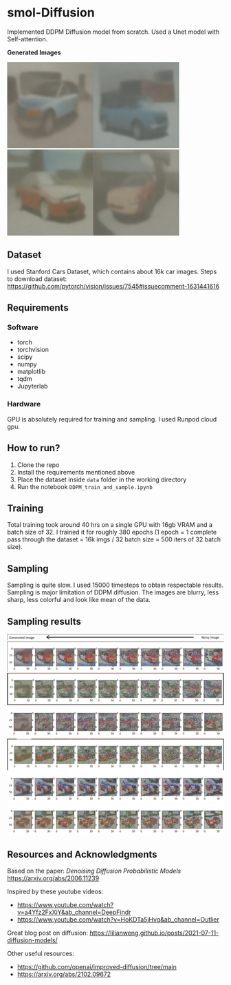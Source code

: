 # smol-Diffusion
Implemented DDPM Diffusion model from scratch. Used a Unet model with Self-attention.

**Generated Images**

<img src="https://github.com/Avenger-py/smol-Diffusion/blob/main/assets/generated_img1.png" width="200" height="200"><img src="https://github.com/Avenger-py/smol-Diffusion/blob/main/assets/generated_img2.png" width="200" height="200">
<img src="https://github.com/Avenger-py/smol-Diffusion/blob/main/assets/generated_img3.png" width="200" height="200"><img src="https://github.com/Avenger-py/smol-Diffusion/blob/main/assets/generated_img4.png" width="200" height="200">

## Dataset
I used Stanford Cars Dataset, which contains about 16k car images. Steps to download dataset: https://github.com/pytorch/vision/issues/7545#issuecomment-1631441616

## Requirements
### Software
- torch
- torchvision
- scipy
- numpy
- matplotlib
- tqdm
- Jupyterlab

### Hardware
GPU is absolutely required for training and sampling.
I used Runpod cloud gpu.

## How to run?
1. Clone the repo
2. Install the requirements mentioned above
3. Place the dataset inside `data` folder in the working directory
4. Run the notebook `DDPM_train_and_sample.ipynb`

## Training
Total training took around 40 hrs on a single GPU with 16gb VRAM and a batch size of 32.
I trained it for roughly 380 epochs (1 epoch = 1 complete pass through the dataset = 16k imgs / 32 batch size = 500 iters of 32 batch size).

## Sampling
Sampling is quite slow. I used 15000 timesteps to obtain respectable results.
Sampling is major limitation of DDPM diffusion. The images are blurry, less sharp, less colorful and look like mean of the data.

## Sampling results
<img src="https://github.com/Avenger-py/smol-Diffusion/blob/main/assets/img_header.png">
<img src="https://github.com/Avenger-py/smol-Diffusion/blob/main/assets/results6.png">
<img src="https://github.com/Avenger-py/smol-Diffusion/blob/main/assets/results1.png">
<img src="https://github.com/Avenger-py/smol-Diffusion/blob/main/assets/results2.png">
<img src="https://github.com/Avenger-py/smol-Diffusion/blob/main/assets/results3.png">
<img src="https://github.com/Avenger-py/smol-Diffusion/blob/main/assets/results4.png">
<img src="https://github.com/Avenger-py/smol-Diffusion/blob/main/assets/results5.png">

## Resources and Acknowledgments
Based on the paper: *Denoising Diffusion Probabilistic Models* https://arxiv.org/abs/2006.11239

Inspired by these youtube videos: 
- https://www.youtube.com/watch?v=a4Yfz2FxXiY&ab_channel=DeepFindr
- https://www.youtube.com/watch?v=HoKDTa5jHvg&ab_channel=Outlier

Great blog post on diffusion: https://lilianweng.github.io/posts/2021-07-11-diffusion-models/

Other useful resources:
- https://github.com/openai/improved-diffusion/tree/main
- https://arxiv.org/abs/2102.09672
